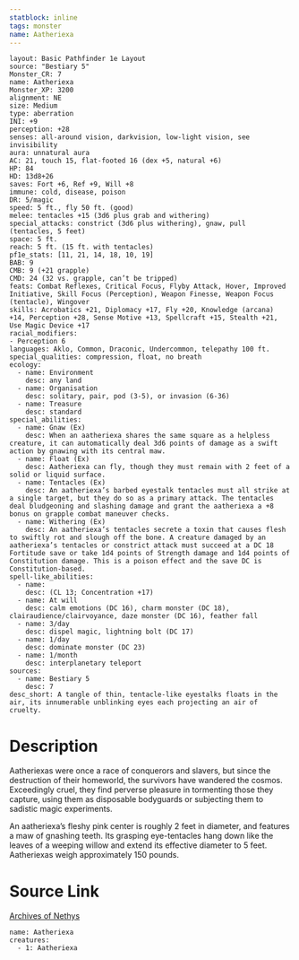```yaml
---
statblock: inline
tags: monster
name: Aatheriexa
---
```

```statblock
layout: Basic Pathfinder 1e Layout
source: "Bestiary 5"
Monster_CR: 7
name: Aatheriexa
Monster_XP: 3200
alignment: NE
size: Medium
type: aberration
INI: +9
perception: +28
senses: all-around vision, darkvision, low-light vision, see invisibility
aura: unnatural aura
AC: 21, touch 15, flat-footed 16 (dex +5, natural +6)
HP: 84
HD: 13d8+26
saves: Fort +6, Ref +9, Will +8
immune: cold, disease, poison
DR: 5/magic
speed: 5 ft., fly 50 ft. (good)
melee: tentacles +15 (3d6 plus grab and withering)
special_attacks: constrict (3d6 plus withering), gnaw, pull (tentacles, 5 feet)
space: 5 ft.
reach: 5 ft. (15 ft. with tentacles)
pf1e_stats: [11, 21, 14, 18, 10, 19]
BAB: 9
CMB: 9 (+21 grapple)
CMD: 24 (32 vs. grapple, can’t be tripped)
feats: Combat Reflexes, Critical Focus, Flyby Attack, Hover, Improved Initiative, Skill Focus (Perception), Weapon Finesse, Weapon Focus (tentacle), Wingover
skills: Acrobatics +21, Diplomacy +17, Fly +20, Knowledge (arcana) +14, Perception +28, Sense Motive +13, Spellcraft +15, Stealth +21, Use Magic Device +17
racial_modifiers:
- Perception 6
languages: Aklo, Common, Draconic, Undercommon, telepathy 100 ft.
special_qualities: compression, float, no breath
ecology:
  - name: Environment
    desc: any land
  - name: Organisation
    desc: solitary, pair, pod (3-5), or invasion (6-36)
  - name: Treasure
    desc: standard
special_abilities:
  - name: Gnaw (Ex)
    desc: When an aatheriexa shares the same square as a helpless creature, it can automatically deal 3d6 points of damage as a swift action by gnawing with its central maw.
  - name: Float (Ex)
    desc: Aatheriexa can fly, though they must remain with 2 feet of a solid or liquid surface.
  - name: Tentacles (Ex)
    desc: An aatheriexa’s barbed eyestalk tentacles must all strike at a single target, but they do so as a primary attack. The tentacles deal bludgeoning and slashing damage and grant the aatheriexa a +8 bonus on grapple combat maneuver checks.
  - name: Withering (Ex)
    desc: An aatheriexa’s tentacles secrete a toxin that causes flesh to swiftly rot and slough off the bone. A creature damaged by an aatheriexa’s tentacles or constrict attack must succeed at a DC 18 Fortitude save or take 1d4 points of Strength damage and 1d4 points of Constitution damage. This is a poison effect and the save DC is Constitution-based.
spell-like_abilities:
  - name:
    desc: (CL 13; Concentration +17)
  - name: At will
    desc: calm emotions (DC 16), charm monster (DC 18), clairaudience/clairvoyance, daze monster (DC 16), feather fall
  - name: 3/day
    desc: dispel magic, lightning bolt (DC 17)
  - name: 1/day
    desc: dominate monster (DC 23)
  - name: 1/month
    desc: interplanetary teleport
sources:
  - name: Bestiary 5
    desc: 7
desc_short: A tangle of thin, tentacle-like eyestalks floats in the air, its innumerable unblinking eyes each projecting an air of cruelty.
```
# Description
Aatheriexas were once a race of conquerors and slavers, but since the destruction of their homeworld, the survivors have wandered the cosmos. Exceedingly cruel, they find perverse pleasure in tormenting those they capture, using them as disposable bodyguards or subjecting them to sadistic magic experiments.

 An aatheriexa’s fleshy pink center is roughly 2 feet in diameter, and features a maw of gnashing teeth. Its grasping eye-tentacles hang down like the leaves of a weeping willow and extend its effective diameter to 5 feet. Aatheriexas weigh approximately 150 pounds.
# Source Link
[Archives of Nethys](https://aonprd.com/MonsterDisplay.aspx?ItemName=Aatheriexa)
```encounter-table
name: Aatheriexa
creatures:
  - 1: Aatheriexa
```
